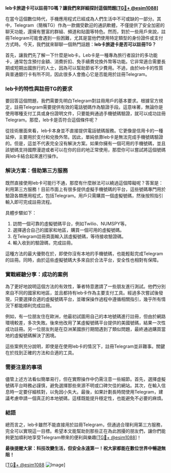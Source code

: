 **leb卡旅遊卡可以註冊TG嗎？讓我們來詳細探討這個問題[[TG💪+ @esim1088](https://t.me/s/esim1088)]**

在當今這個數位時代，手機應用程式已經成為人們生活中不可或缺的一部分。其中，Telegram（簡稱TG）作為一款備受歡迎的通訊軟體，不僅提供了安全加密的聊天功能，還擁有豐富的群組、頻道和貼圖等特色。然而，對於一些用戶來說，註冊Telegram可能會遇到一些困難，尤其是當他們使用特定類型的身份證件或支付方式時。今天，我們就來聊聊一個熱門話題：**leb卡旅遊卡是否可以註冊TG？**

首先，讓我們先了解一下什麼是leb卡。Leb卡是一種專為旅行者設計的多功能卡，通常包含預付金額、消費折扣、免手續費兌換外幣等功能。它非常適合需要長期或短期出國旅行的人士，因為可以幫助節省不少費用。不過，由於leb卡的性質與普通銀行卡有所不同，因此很多人會擔心它是否能用於註冊Telegram。

### **leb卡的特性與註冊TG的要求**

要回答這個問題，我們需要先明白Telegram對註冊用戶的基本要求。根據官方規定，註冊Telegram需要提供有效的電話號碼作為驗證手段。這意味著，無論你是使用哪種支付工具或身份證明文件，只要能夠通過手機號碼驗證，就可以成功註冊Telegram。那麼，leb卡是否符合這個條件呢？

從技術層面來看，leb卡本身並不直接提供電話號碼服務。它更像是信用卡的一種延伸，主要用於支付和兌換外幣。因此，單純依靠leb卡是無法完成手機號碼驗證的。但是，這並不代表完全沒有解決方案。如果你擁有一個可用的手機號碼，並且該號碼支持國際漫遊或者可以在你的目的地正常使用，那麼你可以嘗試將這個號碼與leb卡結合起來進行操作。

### **解決方案：借助第三方服務**

既然直接使用leb卡可能行不通，那麼有什麼辦法可以繞過這個障礙呢？答案是：利用第三方服務！目前市面上有很多提供虛擬手機號碼的平台，這些號碼專門用於驗證各類應用程式，包括Telegram。用戶只需購買一個虛擬號碼，然後按照指引輸入即可完成註冊流程。

具體步驟如下：
1. 訪問一個可靠的虛擬號碼平台，例如Twilio、NUMSPY等。
2. 選擇適合自己的國家和地區，購買一個可用的虛擬號碼。
3. 在Telegram註冊頁面輸入該虛擬號碼，等待接收驗證碼。
4. 輸入收到的驗證碼，完成註冊。

這種方法的最大優勢在於，即使你沒有本地的手機號碼，也能輕鬆完成Telegram的註冊。同時，由於這些虛擬號碼大多來自於合法平台，安全性也相對有保障。

### **實戰經驗分享：成功的案例**

為了更好地說明這個方法的有效性，筆者特意邀請了一些朋友進行測試。他們分別來自不同的國家和地區，並且都持有leb卡作為主要支付工具。經過多次嘗試後發現，只要選擇合適的虛擬號碼平台，並確保操作過程中遵循相關指引，幾乎所有情況下都能順利完成註冊。

例如，有一位朋友住在歐洲，他最初試圖用自己的本地號碼進行註冊，但由於網路環境較差，多次失敗。後來他改用了某虛擬號碼平台提供的美國號碼，結果一次性成功註冊。另一位朋友則是在亞洲某國旅行期間遇到了類似問題，最終通過購買當地的虛擬號碼解決了困境。

這些案例充分說明，即使是在使用leb卡的情況下，註冊Telegram並非難事。關鍵在於找到正確的方法和合適的工具。

### **需要注意的事項**

儘管上述方法看似簡單易行，但在實際操作中仍需注意一些細節。首先，選擇虛擬號碼平台時務必謹慎，避免選擇那些來源不明或口碑欠佳的網站。其次，在輸入信息時一定要仔細核對，以免因小失大。最後，如果計劃長時間使用Telegram，建議考慮申請一個真正的本地號碼，這樣既能提升穩定性，也能避免不必要的麻煩。

### **結語**

總而言之，leb卡雖然不能直接用於註冊Telegram，但通過合理利用第三方服務，完全可以實現這一目標。希望本文能幫助到那些正在為此困擾的朋友們，讓你們能夠更加順利地享受Telegram帶來的便利與樂趣[[TG💪+ @esim1088](https://t.me/s/esim1088)]！

**最後提醒大家：科技改變生活，但安全永遠第一！祝大家都能在數位世界中暢遊無阻！**

[[TG💪+ @esim1088](https://t.me/s/esim1088) ![Image](https://i.postimg.cc/4NQfJmqS/Snipaste-2025-05-13-00-14-12.png)]